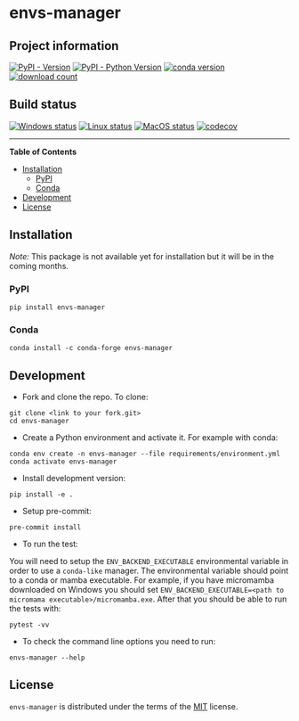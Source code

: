 # envs-manager

## Project information
[![PyPI - Version](https://img.shields.io/pypi/v/envs-manager.svg)](https://pypi.org/project/envs-manager)
[![PyPI - Python Version](https://img.shields.io/pypi/pyversions/envs-manager.svg)](https://pypi.org/project/envs-manager)
[![conda version](https://img.shields.io/conda/vn/conda-forge/envs-manager.svg)](https://www.anaconda.com/conda-forge/envs-manager)
[![download count](https://img.shields.io/conda/dn/conda-forge/envs-manager.svg)](https://www.anaconda.com/conda-forge/envs-manager)

## Build status
[![Windows status](https://github.com/spyder-ide/envs-manager/workflows/Windows%20tests/badge.svg)](https://github.com/spyder-ide/envs-manager/actions?query=workflow%3A%22Windows+tests%22)
[![Linux status](https://github.com/spyder-ide/envs-manager/workflows/Linux%20tests/badge.svg)](https://github.com/spyder-ide/envs-manager/actions?query=workflow%3A%22Linux+tests%22)
[![MacOS status](https://github.com/spyder-ide/envs-manager/workflows/Macos%20tests/badge.svg)](https://github.com/spyder-ide/envs-manager/actions?query=workflow%3A%22Macos+tests%22)
[![codecov](https://codecov.io/gh/spyder-ide/envs-manager/branch/main/graph/badge.svg?token=H2GZWHIL43)](https://codecov.io/gh/spyder-ide/envs-manager)

-----

**Table of Contents**

- [Installation](#installation)
    - [PyPI](#pypi)
    - [Conda](#conda)
- [Development](#development)
- [License](#license)

## Installation

*Note:* This package is not available yet for installation but it will be in the coming months.

### PyPI

```console
pip install envs-manager
```

### Conda

```console
conda install -c conda-forge envs-manager
```

## Development

* Fork and clone the repo. To clone:

```console
git clone <link to your fork.git>
cd envs-manager
```

* Create a Python environment and activate it. For example with conda:

```console
conda env create -n envs-manager --file requirements/environment.yml
conda activate envs-manager
```

* Install development version:

```console
pip install -e .
```

* Setup pre-commit:

```console
pre-commit install
```

* To run the test:

You will need to setup the `ENV_BACKEND_EXECUTABLE` environmental variable in order to use a `conda-like` manager. The environmental variable should point to a conda or mamba executable. For example, if you have micromamba downloaded on Windows you should set `ENV_BACKEND_EXECUTABLE=<path to micromama executable>/micromamba.exe`. After that you should be able to run the tests with:

```console
pytest -vv
```

* To check the command line options you need to run:

```console
envs-manager --help
```

## License

`envs-manager` is distributed under the terms of the [MIT](https://spdx.org/licenses/MIT.html) license.
